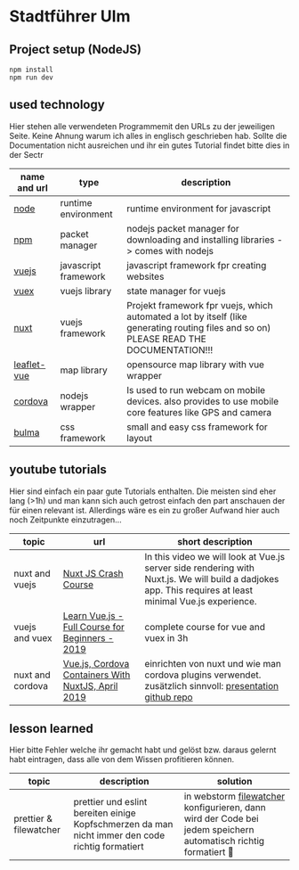 # Stadtführer Ulm

## Project setup (NodeJS)
```
npm install
npm run dev
```

## used technology

Hier stehen alle verwendeten Programmemit den URLs zu der jeweiligen Seite. Keine Ahnung warum ich alles in englisch geschrieben hab.
Sollte die Documentation nicht ausreichen und ihr ein gutes Tutorial findet bitte dies in der Sectr

**name and url** | **type** | **description** 
-------- | -------- | --------
[node](https://nodejs.org/en/)   | runtime environment   |  runtime environment for javascript 
[npm](https://www.npmjs.com/)   | packet manager   |  nodejs packet manager for downloading and installing libraries -> comes with nodejs
[vuejs](https://vuejs.org/) | javascript framework | javascript framework fpr creating websites
[vuex](https://vuex.vuejs.org/) | vuejs library | state manager for vuejs
[nuxt](https://nuxtjs.org/) | vuejs framework   | Projekt framework fpr vuejs, which automated a lot by itself (like generating routing files and so on) PLEASE READ THE DOCUMENTATION!!!
[leaflet-vue](https://github.com/vue-leaflet/Vue2Leaflet) | map library | opensource map library with vue wrapper
[cordova](https://cordova.apache.org/) | nodejs wrapper | Is used to run webcam on mobile devices. also provides to use mobile core features like GPS and camera
[bulma](https://bulma.io/) | css framework | small and easy css framework for layout




## youtube tutorials

Hier sind einfach ein paar gute Tutorials enthalten. Die meisten sind eher lang (>1h) und man kann sich auch getrost einfach den part anschauen der für einen relevant ist.
Allerdings wäre es ein zu großer Aufwand hier auch noch Zeitpunkte einzutragen...

**topic** | **url** | **short description**
--------- | ------- | ---------------------
nuxt and vuejs | [Nuxt JS Crash Course](https://www.youtube.com/watch?v=ltzlhAxJr74) | In this video we will look at Vue.js server side rendering with Nuxt.js. We will build a dadjokes app. This requires at least minimal Vue.js experience.
vuejs and vuex | [Learn Vue.js - Full Course for Beginners - 2019](https://www.youtube.com/watch?v=4deVCNJq3qc) | complete course for vue and vuex in 3h
nuxt and cordova | [Vue.js, Cordova Containers With NuxtJS, April 2019](https://www.youtube.com/watch?v=nWKLGyWStUA) | einrichten von nuxt und wie man cordova plugins verwendet. zusätzlich sinnvoll: [presentation](https://docs.google.com/presentation/d/1bvT9ZKt_zDHqWJfMeNbpphQuY2hgMELHByTigxRG90o/edit?fbclid=IwAR2uRrc_s4dDge7ukQgWn65SHEumPB6bU2WjNCZ0zMOFQLM_eEyr9rZHHsU#slide=id.g5683107f14_0_332) [github repo](https://github.com/hokify/cordova-nuxt-demo)

## lesson learned

Hier bitte Fehler welche ihr gemacht habt und gelöst bzw. daraus gelernt habt eintragen, dass alle von dem Wissen profitieren können.

**topic** | **description** | **solution**
--------- | --------------- | ------------
prettier & filewatcher | prettier und eslint bereiten einige Kopfschmerzen da man nicht immer den code richtig formatiert | in webstorm [filewatcher](https://prettier.io/docs/en/webstorm.html) konfigurieren, dann wird der Code bei jedem speichern automatisch richtig formatiert 🥳

